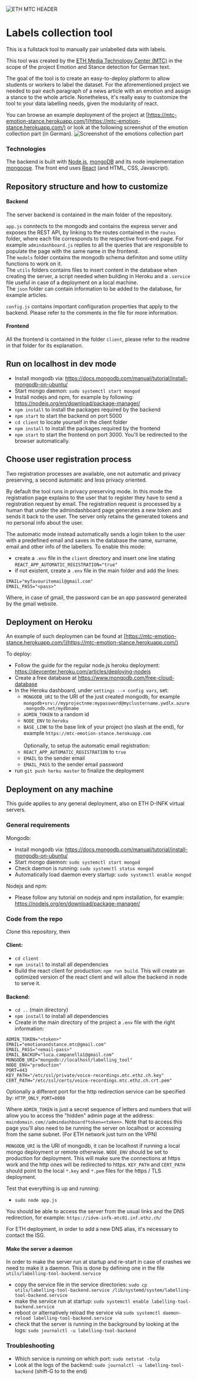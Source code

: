 ![ETH MTC HEADER](./client/src/assets/imgs/ETHMTCHeaderOriginal.png)

# Labels collection tool
This is a fullstack tool to manually pair unlabelled data with labels.

This tool was created by the [ETH Media Technology Center (MTC)](https://mtc.ethz.ch/)
in the scope of the project Emotion and Stance detection for German text.

The goal of the tool is to create an easy-to-deploy platform to allow students
or workers to label the dataset. For the aforementioned project we needed to pair each
paragraph of a news article with an emotion and assign a stance to the whole article.
Nonetheless, it's really easy to customize the tool to your data labelling needs,
given the modularity of react.

You can browse an example deployment of the project at [https://mtc-emotion-stance.herokuapp.com/](https://mtc-emotion-stance.herokuapp.com/) or 
look at the following screenshot of the emotion collection part (in German).
![Screenshot of the emotions collection part](./client/src/assets/imgs/EmotionScreenshot.png)


### Technologies
The backend is built with [Node.js](https://nodejs.org/en/), 
[mongoDB](https://www.mongodb.com/) and its node implementation 
[mongoose](https://mongoosejs.com/).
The front end uses [React](https://reactjs.org/) (and HTML, CSS, Javascript).


## Repository structure and how to customize
#### Backend 
The server backend is contained in the main folder of the repository. 

`app.js` conntects to the mongodb and contains the express server and exposes the REST API, by linking to the 
routes contained in the `routes` folder, where each file corresponds to the respective 
front-end page. For example `admindashboard.js` replies to all the queries that are responsible
to populate the page with the same name in the frontend. <br/>
The `models` folder contains the mongodb schema definiton and some utility functions to work on it. <br/>
The `utils` folders contains files to insert content in the database when creating the server,
a script needed when building in Heroku and a `.service` file useful in case of a deployment on
a local machine. <br/>
The `json` folder can contain information to be added to the database, for example articles.  

`config.js` contains important configuration properties that apply to the backend. Please
refer to the comments in the file for more information.

#### Frontend
All the frontend is contained in the folder `client`, please refer to the readme in that 
folder for its explanation.

## Run on localhost in dev mode
- Install mongodb via: https://docs.mongodb.com/manual/tutorial/install-mongodb-on-ubuntu/ 
- Start mongo daemon: `sudo systemctl start mongod`
- Install nodejs and npm, for example by following: https://nodejs.org/en/download/package-manager/
- `npm install` to install the packages required by the backend
- `npm start` to start the backend on port 5000
- `cd client` to locate yourself in the client folder
- `npm install` to install the packages required by the frontend
- `npm start` to start the frontend on port 3000. You'll be redirected to the browser automatically.

## Choose user registration process
Two registration processes are available, one not automatic and privacy preserving, a second
automatic and less privacy oriented.

By default the tool runs in privacy preserving mode. In this mode the registration page explains
to the user that to register they have to send a registration request by email. The registration
request is processed by a human that under the admindashboard page generates a new token and
sends it back to the user. The server only retains the generated tokens and no personal info
about the user.

The automatic mode instead automatically sends a login token to the user with a predefined email
and saves in the database the name, surname, email and other info of the labellers.
To enable this mode:
- create a `.env` file in the `client` directory and insert one line stating 
`REACT_APP_AUTOMATIC_REGISTRATION="true"`
- if not existent, create a `.env` file in the main folder and add the lines:
```
EMAIL="myfavouritemail@gmail.com"
EMAIL_PASS="<pass>"
```
Where, in case of gmail, the password can be an app password generated by the gmail website.


## Deployment on Heroku
An example of such deploymen can be found at [https://mtc-emotion-stance.herokuapp.com/](https://mtc-emotion-stance.herokuapp.com/)

To deploy:
- Follow the guide for the regular node.js heroku deployment: https://devcenter.heroku.com/articles/deploying-nodejs
- Create a free database at https://www.mongodb.com/free-cloud-database
- In the Heroku dashboard, under `settings --> config vars`, set:
  - `MONGODB_URI` to the URI of the just created mongodb, for example 
  `mongodb+srv://myprojectnme:mypassword@myclustername.ywdlx.azure.mongodb.net/mydbname`
  - `ADMIN_TOKEN` to a random id
  - `NODE_ENV` to `heroku`
  - `BASE_LINK` to the base link of your project (no slash at the end), for example
  `https://mtc-emotion-stance.herokuapp.com` <br/><br/>
  Optionally, to setup the automatic email registration:
  - `REACT_APP_AUTOMATIC_REGISTRATION` to `true`
  - `EMAIL` to the sender email
  - `EMAIL_PASS` to the sender email password
- run `git push herku master` to finalize the deployment
  
  
  
## Deployment on any machine
This guide applies to any general deployment, also on ETH D-INFK virtual servers.
### General requirements
Mongodb:
- Install mongodb via: https://docs.mongodb.com/manual/tutorial/install-mongodb-on-ubuntu/ 
- Start mongo daemon: `sudo systemctl start mongod`
- Check daemon is running: `sudo systemctl status mongod`
- Automatically load daemon every startup: `sudo systemctl enable mongod`

Nodejs and npm:
- Please follow any tutorial on nodejs and npm installation, for example:
https://nodejs.org/en/download/package-manager/

### Code from the repo
Clone this repository, then 

#### Client:
- `cd client`
- `npm install` to install all dependencies
- Build the react client for production: `npm run build`. This
will create an optimized version of the react client and will allow the 
backend in node to serve it.

#### Backend:
- `cd ..` (main directory)
- `npm install` to install all dependencies
- Create in the main directory of the project a `.env` file with the right information:
```
ADMIN_TOKEN="<token>"
EMAIL="emotionandstance.mtc@gmail.com"
EMAIL_PASS="<email-pass>"
EMAIL_BACKUP="luca.campanella1@gmail.com"
MONGODB_URI="mongodb://localhost/labelling_tool"
NODE_ENV="production"
PORT=443
KEY_PATH="/etc/ssl/private/voice-recordings.mtc.ethz.ch.key"
CERT_PATH="/etc/ssl/certs/voice-recordings.mtc.ethz.ch.crt.pem"
```
Optionally a different port for the http redirection service can be specified by: `HTTP_ONLY_PORT=8080`

Where `ADMIN_TOKEN` is just a secret sequence of letters and numbers that will
allow you to access the "hidden" admin page at the address: `maindomain.com//admindashboard?token=<token>`. Note
that to access this page you'll also need to be running the server on localhost or
accessing from the same subnet. (For ETH network just turn on the VPN)

`MONGODB_URI` is the URI of mongodb, it can be localhost if running a local
mongo deployment or remote otherwise.
`NODE_ENV` should be set to production for deployment. This will make sure
the connections at https work and the http ones will be redirected to https.
`KEY_PATH` and `CERT_PATH` should point to the local `*.key` and `*.pem` files
for the https / TLS deployment.

Test that everything is up and running:
- `sudo node app.js`

You should be able to access the server from the usual links and the DNS redirection, 
for example: `https://idvm-infk-mtc01.inf.ethz.ch/ `

For ETH deployment, in order to add a new DNS alias, it's necessary to contact the ISG.

#### Make the server a daemon
In order to make the server run at startup and re-start in case of crashes we need
to make it a daemon. This is done by defining one in the file `utils/labelling-tool-backend.service`
- copy the service file in the service directories: `sudo cp utils/labelling-tool-backend.service /lib/systemd/system/labelling-tool-backend.service`
- make the service run at startup: `sudo systemctl enable labelling-tool-backend.service`
- reboot or alternatively reload the service via `sudo systemctl daemon-reload labelling-tool-backend.service`
- check that the server is running in the background by looking at the logs: `sudo journalctl -u labelling-tool-backend`


### Troubleshooting
- Which service is running on which port: `sudo netstat -tulp`
- Look at the logs of the backend: `sudo journalctl -u labelling-tool-backend`
(shift-G to to the end) 